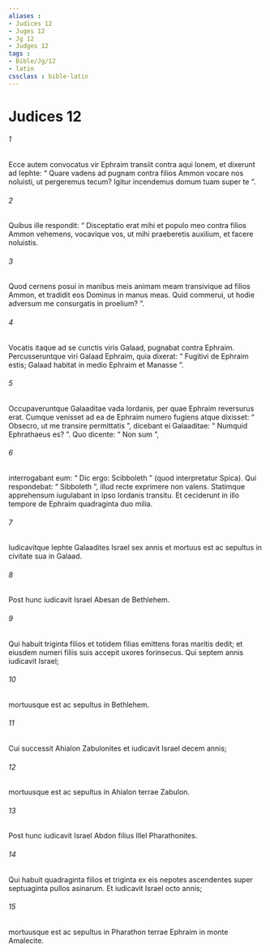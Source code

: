 ```yaml
---
aliases : 
- Judices 12
- Juges 12
- Jg 12
- Judges 12
tags : 
- Bible/Jg/12
- latin
cssclass : bible-latin
---
```


# Judices 12

###### 1
Ecce autem convocatus vir Ephraim transiit contra aqui lonem, et dixerunt ad Iephte: “ Quare vadens ad pugnam contra filios Ammon vocare nos noluisti, ut pergeremus tecum? Igitur incendemus domum tuam super te ”. 
###### 2
Quibus ille respondit: “ Disceptatio erat mihi et populo meo contra filios Ammon vehemens, vocavique vos, ut mihi praeberetis auxilium, et facere noluistis. 
###### 3
Quod cernens posui in manibus meis animam meam transivique ad filios Ammon, et tradidit eos Dominus in manus meas. Quid commerui, ut hodie adversum me consurgatis in proelium? ”.
###### 4
Vocatis itaque ad se cunctis viris Galaad, pugnabat contra Ephraim. Percusseruntque viri Galaad Ephraim, quia dixerat: “ Fugitivi de Ephraim estis; Galaad habitat in medio Ephraim et Manasse ”. 
###### 5
Occupaveruntque Galaaditae vada Iordanis, per quae Ephraim reversurus erat. Cumque venisset ad ea de Ephraim numero fugiens atque dixisset: “ Obsecro, ut me transire permittatis ”, dicebant ei Galaaditae: “ Numquid Ephrathaeus es? ”. Quo dicente: “ Non sum ”, 
###### 6
interrogabant eum: “ Dic ergo: Scibboleth ” (quod interpretatur Spica). Qui respondebat: “ Sibboleth ”, illud recte exprimere non valens. Statimque apprehensum iugulabant in ipso Iordanis transitu. Et ceciderunt in illo tempore de Ephraim quadraginta duo milia.
###### 7
Iudicavitque Iephte Galaadites Israel sex annis et mortuus est ac sepultus in civitate sua in Galaad.
###### 8
Post hunc iudicavit Israel Abesan de Bethlehem. 
###### 9
Qui habuit triginta filios et totidem filias emittens foras maritis dedit; et eiusdem numeri filiis suis accepit uxores forinsecus. Qui septem annis iudicavit Israel; 
###### 10
mortuusque est ac sepultus in Bethlehem.
###### 11
Cui successit Ahialon Zabulonites et iudicavit Israel decem annis; 
###### 12
mortuusque est ac sepultus in Ahialon terrae Zabulon.
###### 13
Post hunc iudicavit Israel Abdon filius Illel Pharathonites. 
###### 14
Qui habuit quadraginta filios et triginta ex eis nepotes ascendentes super septuaginta pullos asinarum. Et iudicavit Israel octo annis; 
###### 15
mortuusque est ac sepultus in Pharathon terrae Ephraim in monte Amalecite.
